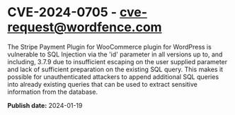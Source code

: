 # CVE-2024-0705 - cve-request@wordfence.com

The Stripe Payment Plugin for WooCommerce plugin for WordPress is vulnerable to SQL Injection via the 'id' parameter in all versions up to, and including, 3.7.9 due to insufficient escaping on the user supplied parameter and lack of sufficient preparation on the existing SQL query.  This makes it possible for unauthenticated attackers to append additional SQL queries into already existing queries that can be used to extract sensitive information from the database.

**Publish date:** 2024-01-19
